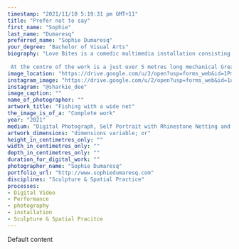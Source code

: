 ```yaml
---
timestamp: "2021/11/10 5:19:31 pm GMT+11"
title: "Prefer not to say"
first_name: "Sophie"
last_name: "Dumaresq"
preferred_name: "Sophie Dumaresq"
your_degree: "Bachelor of Visual Arts"
biography: "Love Bites is a comedic multimedia installation consisting of sculpture and photo-media. The project is a surreal self-portrait of the artist in the form of a meta queer dating profile. The work looks at relational identity within both the digital and natural world. The project asks what role does technology play in our lives when it comes to intimacy and dating, as well as that of danger and desire? 
 
 At the centre of the work is a just over 5 metres long mechanical Great White Shark, hand crafted by the artist. The project follows the artist as she is slowly transformed and consumed by the Great White Shark. The work explores the different ways in which we experience life through physical and digital spaces by trying to create a sense of danger as well as intimacy with the viewer."
image_location: "https://drive.google.com/u/2/open?usp=forms_web&id=1PmZ-vKJivGMiLcSFqi7q1-K7G77tTdsW"
instagram_image: "https://drive.google.com/u/2/open?usp=forms_web&id=1uiC2H1fWmn3DNURo64binesK8BKMgrMJ"
instagram: "@sharkie_dee"
image_caption: ""
name_of_photographer: ""
artwork_title: "Fishing with a wide net"
the_image_is_of_a: "Complete work"
year: "2021"
medium: "Digital Photograph, Self Portrait with Rhinestone Netting and Jaws Mask"
artwork_dimensions: "dimensions variable; or"
height_in_centimetres_only: ""
width_in_centimetres_only: ""
depth_in_centimetres_only: ""
duration_for_digital_work: ""
photographer_name: "Sophie Dumaresq"
portfolio_url: "http://www.sophiedumaresq.com"
disciplines: "Sculpture & Spatial Practice"
processes:
- Digital Video
- Performance
- photography
- installation
- Sculpture & Spatial Pracitce
---
```


Default content